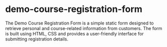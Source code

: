 # demo-course-registration-form
The Demo Course Registration Form is a simple static form designed to retrieve personal and course-related information from customers. The form is built using HTML, CSS and provides a user-friendly interface for submitting registration details.
